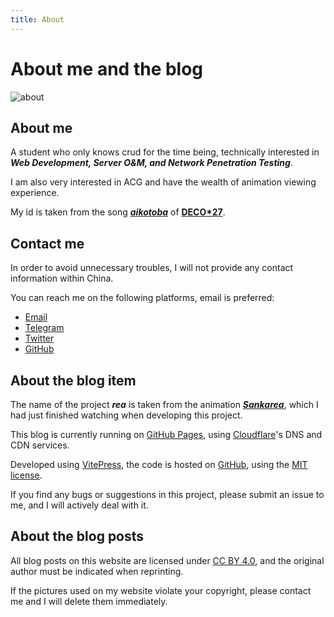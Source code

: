 ```yaml
---
title: About
---
```


# About me and the blog

![about](https://s2.loli.net/2023/04/24/jQ1JiRcBmbZ6vnH.webp)

## About me

A student who only knows crud for the time being,
technically interested in ***Web Development, Server O&M, and Network Penetration Testing***.

I am also very interested in ACG and have the wealth of animation viewing experience.

My id is taken from the song ***[aikotoba](https://www.youtube.com/watch?v=WptXk39wiIQ)*** of **[DECO*27](https://www.youtube.com/@DECO27)**.

## Contact me

In order to avoid unnecessary troubles, I will not provide any contact information within China.

You can reach me on the following platforms, email is preferred:

- [Email](mailto:aiktb@outlook.com)
- [Telegram](https://t.me/aiktb)
- [Twitter](https://twitter.com/aiktb39)
- [GitHub](https://github.com/aiktb)

## About the blog item

The name of the project ***rea*** is taken from the animation ***[Sankarea](https://en.wikipedia.org/wiki/Sankarea:_Undying_Love)***, which I had just finished watching when developing this project.

This blog is currently running on [GitHub Pages](https://pages.github.com/), using [Cloudflare](https://www.cloudflare.com/)'s DNS and CDN services.

Developed using [VitePress](https://vitepress.dev/), the code is hosted on [GitHub](https://github.com/aiktb/rea), using the [MIT license](https://github.com/aiktb/rea/blob/master/LICENSE).

If you find any bugs or suggestions in this project, please submit an issue to me, and I will actively deal with it.

## About the blog posts

All blog posts on this website are licensed under [CC BY 4.0](https://creativecommons.org/licenses/by/4.0/), and the original author must be indicated when reprinting.

If the pictures used on my website violate your copyright, please contact me and I will delete them immediately.
